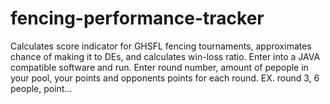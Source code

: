 # fencing-performance-tracker
Calculates score indicator for GHSFL fencing tournaments, approximates chance of making it to DEs, and calculates win-loss ratio. Enter into a JAVA compatible software and run. Enter round number, amount of pepople in your pool, your points and opponents points for each round. EX. round 3, 6 people, point...

